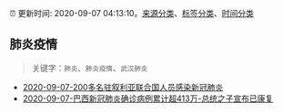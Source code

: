 :alarm_clock: 更新时间: 2020-09-07 04:13:10。[来源分类](../README.md)、[标签分类](../TAGS.md)、[时间分类](../TIMELINE.md)

## 肺炎疫情


> 关键字：`肺炎`、`肺炎疫情`、`武汉肺炎`



- [2020-09-07-200多名驻叙利亚联合国人员感染新冠肺炎](http://m.weibo.cn/3057540037/4546475134288670) 
- [2020-09-07-巴西新冠肺炎确诊病例累计超413万-总统之子宣布已康复](http://app.cctv.com/special/cportal/detail/arti/index.html?id=ArtiqtFMqqTPEQo6Wrbmmrru200907&isfromapp=1) 